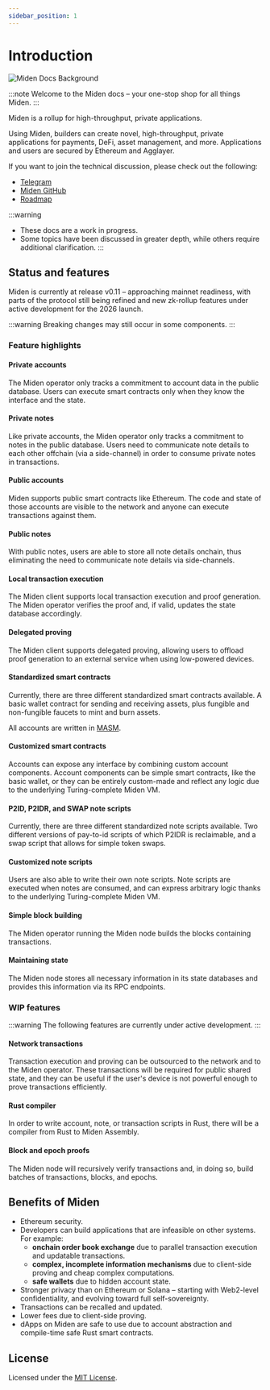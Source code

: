 ```yaml
---
sidebar_position: 1
---
```


# Introduction

![Miden Docs Background](/img/docs-background.png)

:::note
Welcome to the Miden docs – your one-stop shop for all things Miden.
:::

Miden is a rollup for high-throughput, private applications.

Using Miden, builders can create novel, high-throughput, private applications for payments, DeFi, asset management, and more. Applications and users are secured by Ethereum and Agglayer.

If you want to join the technical discussion, please check out the following:

- [Telegram](https://t.me/BuildOnMiden)
- [Miden GitHub](https://github.com/0xMiden)
- [Roadmap](https://miden.xyz/roadmap)

:::warning
- These docs are a work in progress.
- Some topics have been discussed in greater depth, while others require additional clarification.
:::

## Status and features

Miden is currently at release v0.11 – approaching mainnet readiness, with parts of the protocol still being refined and new zk-rollup features under active development for the 2026 launch.

:::warning
Breaking changes may still occur in some components.
:::

### Feature highlights

#### Private accounts

The Miden operator only tracks a commitment to account data in the public database. Users can execute smart contracts only when they know the interface and the state.

#### Private notes

Like private accounts, the Miden operator only tracks a commitment to notes in the public database. Users need to communicate note details to each other offchain (via a side-channel) in order to consume private notes in transactions.

#### Public accounts

Miden supports public smart contracts like Ethereum. The code and state of those accounts are visible to the network and anyone can execute transactions against them.

#### Public notes

With public notes, users are able to store all note details onchain, thus eliminating the need to communicate note details via side-channels.

#### Local transaction execution

The Miden client supports local transaction execution and proof generation. The Miden operator verifies the proof and, if valid, updates the state database accordingly.

#### Delegated proving

The Miden client supports delegated proving, allowing users to offload proof generation to an external service when using low-powered devices.

#### Standardized smart contracts

Currently, there are three different standardized smart contracts available. A basic wallet contract for sending and receiving assets, plus fungible and non-fungible faucets to mint and burn assets.

All accounts are written in [MASM](https://0xmiden.github.io/miden-vm/user_docs/assembly/main.html).

#### Customized smart contracts

Accounts can expose any interface by combining custom account components. Account components can be simple smart contracts, like the basic wallet, or they can be entirely custom-made and reflect any logic due to the underlying Turing-complete Miden VM.

#### P2ID, P2IDR, and SWAP note scripts

Currently, there are three different standardized note scripts available. Two different versions of pay-to-id scripts of which P2IDR is reclaimable, and a swap script that allows for simple token swaps.

#### Customized note scripts

Users are also able to write their own note scripts. Note scripts are executed when notes are consumed, and can express arbitrary logic thanks to the underlying Turing-complete Miden VM.

#### Simple block building

The Miden operator running the Miden node builds the blocks containing transactions.

#### Maintaining state

The Miden node stores all necessary information in its state databases and provides this information via its RPC endpoints.

### WIP features

:::warning
The following features are currently under active development.
:::

#### Network transactions

Transaction execution and proving can be outsourced to the network and to the Miden operator. These transactions will be required for public shared state, and they can be useful if the user's device is not powerful enough to prove transactions efficiently.

#### Rust compiler

In order to write account, note, or transaction scripts in Rust, there will be a compiler from Rust to Miden Assembly.

#### Block and epoch proofs

The Miden node will recursively verify transactions and, in doing so, build batches of transactions, blocks, and epochs.

## Benefits of Miden

- Ethereum security.
- Developers can build applications that are infeasible on other systems. For example:
  - **onchain order book exchange** due to parallel transaction execution and updatable transactions.
  - **complex, incomplete information mechanisms** due to client-side proving and cheap complex computations.
  - **safe wallets** due to hidden account state.
- Stronger privacy than on Ethereum or Solana – starting with Web2-level confidentiality, and evolving toward full self-sovereignty.
- Transactions can be recalled and updated.
- Lower fees due to client-side proving.
- dApps on Miden are safe to use due to account abstraction and compile-time safe Rust smart contracts.

## License

Licensed under the [MIT License](http://opensource.org/licenses/MIT).
